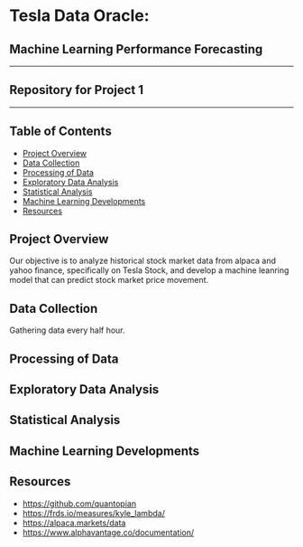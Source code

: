 # Tesla Data Oracle:
## Machine Learning Performance Forecasting
---
## Repository for Project 1
---
## Table of Contents 
* [Project Overview](#project-overview)
* [Data Collection](#data-collection)
* [Processing of Data](#processing-of-data)
* [Exploratory Data Analysis](#exploratory-data-analysis)
* [Statistical Analysis](#statistical-analysis)
* [Machine Learning Developments](#machine-learning-developments)
* [Resources](#resources)








## Project Overview
  Our objective is to analyze historical stock market data from alpaca and yahoo finance, specifically on Tesla Stock, and develop a machine leanring model that can predict stock market price movement.
## Data Collection
  Gathering data every half hour. 
## Processing of Data
## Exploratory Data Analysis
## Statistical Analysis 
## Machine Learning Developments
## Resources 
* https://github.com/quantopian
* https://frds.io/measures/kyle_lambda/
* https://alpaca.markets/data
* https://www.alphavantage.co/documentation/
  

  

